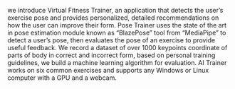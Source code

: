 we introduce Virtual Fitness Trainer, an application that detects the user’s exercise pose and provides 
personalized, detailed recommendations on how the user can improve their form. Pose Trainer uses the state of the art in pose
estimation module known as “BlazePose” tool from “MediaPipe” to detect a user’s pose, then evaluates the pose of an exercise to 
provide useful feedback. We record a dataset of over 1000 keypoints coordinate of parts of body in correct and incorrect form, 
based on personal training guidelines, we build a machine learning algorithm for evaluation. AI Trainer works on six common
exercises and supports any Windows or Linux computer with a GPU and a webcam.
